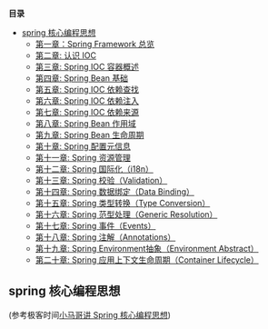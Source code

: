 
<!-- START doctoc generated TOC please keep comment here to allow auto update -->
<!-- DON'T EDIT THIS SECTION, INSTEAD RE-RUN doctoc TO UPDATE -->
**目录**  

- [spring 核心编程思想]()
  - [第一章：Spring Framework 总览](spring-read-doc/chapter1.md)
  - [第二章: 认识 IOC](spring-read-doc/chapter2.md)
  - [第三章: Spring IOC 容器概述](spring-read-doc/chapter3.md)
  - [第四章: Spring Bean 基础](spring-read-doc/chapter4.md)
  - [第五章: Spring IOC 依赖查找](spring-read-doc/chapter5.md)
  - [第六章: Spring IOC 依赖注入](spring-read-doc/chapter6.md)
  - [第七章: Spring IOC 依赖来源](spring-read-doc/chapter7.md)
  - [第八章: Spring Bean 作用域](spring-read-doc/chapter8.md)
  - [第九章: Spring Bean 生命周期](spring-read-doc/chapter9.md)
  - [第十章: Spring 配置元信息](spring-read-doc/chapter10.md)
  - [第十一章: Spring 资源管理](spring-read-doc/chapter11.md)
  - [第十二章: Spring 国际化（i18n）](spring-read-doc/chapter12.md)
  - [第十三章: Spring 校验（Validation）](spring-read-doc/chapter13.md)
  - [第十四章: Spring 数据绑定（Data Binding）](spring-read-doc/chapter14.md)
  - [第十五章: Spring 类型转换（Type Conversion）](spring-read-doc/chapter15.md)
  - [第十六章: Spring 范型处理（Generic Resolution）](spring-read-doc/chapter16.md)
  - [第十七章: Spring 事件（Events）](spring-read-doc/chapter17.md)
  - [第十八章: Spring 注解（Annotations）](spring-read-doc/chapter18.md)
  - [第十九章: Spring Environment抽象（Environment Abstract）](spring-read-doc/chapter19.md)
  - [第二十章: Spring 应用上下文生命周期（Container Lifecycle）](spring-read-doc/chapter20.md)

<!-- END doctoc generated TOC please keep comment here to allow auto update -->

## spring 核心编程思想
(参考极客时间[小马哥讲 Spring 核心编程思想](https://time.geekbang.org/course/intro/100042601?tab=catalog))
